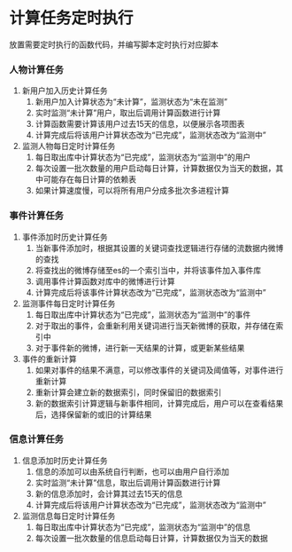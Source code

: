 # 计算任务定时执行
放置需要定时执行的函数代码，并编写脚本定时执行对应脚本

### 人物计算任务
1. 新用户加入历史计算任务
    1. 新用户加入计算状态为“未计算”，监测状态为“未在监测”
    2. 实时监测“未计算”用户，取出后调用计算函数进行计算
    3. 计算函数需要计算该用户过去15天的信息，以便展示各项图表
    4. 计算完成后将该用户计算状态改为“已完成”，监测状态改为“监测中”
2. 监测人物每日定时计算任务
    1. 每日取出库中计算状态为“已完成”，监测状态为“监测中”的用户
    2. 每次设置一批次数量的用户启动每日计算，计算数据仅为当天的数据，其中可能存在每日计算的依赖表
    3. 如果计算速度慢，可以将所有用户分成多批次多进程计算

### 事件计算任务
1. 事件添加时历史计算任务
    1. 当新事件添加时，根据其设置的关键词查找逻辑进行存储的流数据内微博的查找
    2. 将查找出的微博存储至es的一个索引当中，并将该事件加入事件库
    3. 调用事件计算函数对库中的微博进行计算
    4. 计算完成后将该事件计算状态改为“已完成”，监测状态改为“监测中”
2. 监测事件每日定时计算任务
    1. 每日取出库中计算状态为“已完成”，监测状态为“监测中”的事件
    2. 对于取出的事件，会重新利用关键词进行当天新微博的获取，并存储在索引中
    3. 对于事件新的微博，进行新一天结果的计算，或更新某些结果
3. 事件的重新计算
    1. 如果对事件的结果不满意，可以修改事件的关键词及阈值等，对事件进行重新计算
    2. 重新计算会建立新的数据索引，同时保留旧的数据索引
    3. 新的数据索引计算逻辑与新事件相同，计算完成后，用户可以在查看结果后，选择保留新的或旧的计算结果

### 信息计算任务
1. 信息添加时历史计算任务
    1. 信息的添加可以由系统自行判断，也可以由用户自行添加
    2. 实时监测“未计算”信息，取出后调用计算函数进行计算
    3. 新的信息添加时，会计算其过去15天的信息
    4. 计算完成后将该用户计算状态改为“已完成”，监测状态改为“监测中”
2. 监测信息每日定时计算任务
    1. 每日取出库中计算状态为“已完成”，监测状态为“监测中”的信息
    2. 每次设置一批次数量的信息启动每日计算，计算数据仅为当天的数据